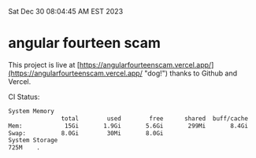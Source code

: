 Sat Dec 30 08:04:45 AM EST 2023

# angular fourteen scam


This project is live at [https://angularfourteenscam.vercel.app/](https://angularfourteenscam.vercel.app/ "dog!") thanks to Github and Vercel.

CI Status: 

```bash
System Memory
               total        used        free      shared  buff/cache   available
Mem:            15Gi       1.9Gi       5.6Gi       299Mi       8.4Gi        13Gi
Swap:          8.0Gi        30Mi       8.0Gi
System Storage
725M	.
```
